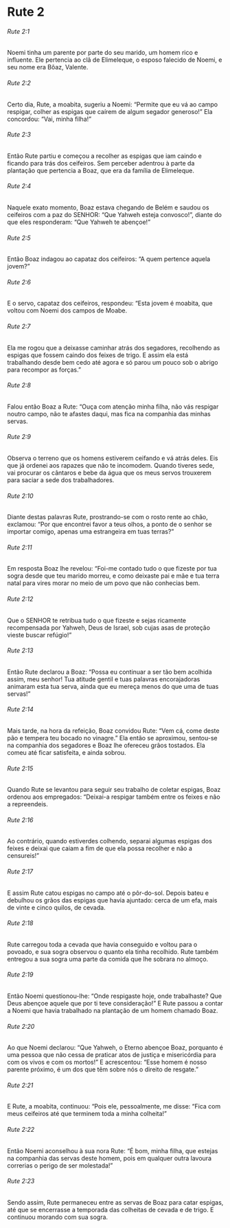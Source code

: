 # Rute 2

###### Rute 2:1

Noemi tinha um parente por parte do seu marido, um homem rico e influente. Ele pertencia ao clã de Elimeleque, o esposo falecido de Noemi, e seu nome era Bôaz, Valente.

###### Rute 2:2

Certo dia, Rute, a moabita, sugeriu a Noemi: “Permite que eu vá ao campo respigar, colher as espigas que caírem de algum segador generoso!” Ela concordou: “Vai, minha filha!”

###### Rute 2:3

Então Rute partiu e começou a recolher as espigas que iam caindo e ficando para trás dos ceifeiros. Sem perceber adentrou à parte da plantação que pertencia a Boaz, que era da família de Elimeleque.

###### Rute 2:4

Naquele exato momento, Boaz estava chegando de Belém e saudou os ceifeiros com a paz do SENHOR: “Que Yahweh esteja convosco!”, diante do que eles responderam: “Que Yahweh te abençoe!”

###### Rute 2:5

Então Boaz indagou ao capataz dos ceifeiros: “A quem pertence aquela jovem?”

###### Rute 2:6

E o servo, capataz dos ceifeiros, respondeu: “Esta jovem é moabita, que voltou com Noemi dos campos de Moabe.

###### Rute 2:7

Ela me rogou que a deixasse caminhar atrás dos segadores, recolhendo as espigas que fossem caindo dos feixes de trigo. E assim ela está trabalhando desde bem cedo até agora e só parou um pouco sob o abrigo para recompor as forças.”

###### Rute 2:8

Falou então Boaz a Rute: “Ouça com atenção minha filha, não vás respigar noutro campo, não te afastes daqui, mas fica na companhia das minhas servas.

###### Rute 2:9

Observa o terreno que os homens estiverem ceifando e vá atrás deles. Eis que já ordenei aos rapazes que não te incomodem. Quando tiveres sede, vai procurar os cântaros e bebe da água que os meus servos trouxerem para saciar a sede dos trabalhadores.

###### Rute 2:10

Diante destas palavras Rute, prostrando-se com o rosto rente ao chão, exclamou: “Por que encontrei favor a teus olhos, a ponto de o senhor se importar comigo, apenas uma estrangeira em tuas terras?”

###### Rute 2:11

Em resposta Boaz lhe revelou: “Foi-me contado tudo o que fizeste por tua sogra desde que teu marido morreu, e como deixaste pai e mãe e tua terra natal para vires morar no meio de um povo que não conhecias bem.

###### Rute 2:12

Que o SENHOR te retribua tudo o que fizeste e sejas ricamente recompensada por Yahweh, Deus de Israel, sob cujas asas de proteção vieste buscar refúgio!”

###### Rute 2:13

Então Rute declarou a Boaz: “Possa eu continuar a ser tão bem acolhida assim, meu senhor! Tua atitude gentil e tuas palavras encorajadoras animaram esta tua serva, ainda que eu mereça menos do que uma de tuas servas!”

###### Rute 2:14

Mais tarde, na hora da refeição, Boaz convidou Rute: “Vem cá, come deste pão e tempera teu bocado no vinagre.” Ela então se aproximou, sentou-se na companhia dos segadores e Boaz lhe ofereceu grãos tostados. Ela comeu até ficar satisfeita, e ainda sobrou.

###### Rute 2:15

Quando Rute se levantou para seguir seu trabalho de coletar espigas, Boaz ordenou aos empregados: “Deixai-a respigar também entre os feixes e não a repreendeis.

###### Rute 2:16

Ao contrário, quando estiverdes colhendo, separai algumas espigas dos feixes e deixai que caiam a fim de que ela possa recolher e não a censureis!”

###### Rute 2:17

E assim Rute catou espigas no campo até o pôr-do-sol. Depois bateu e debulhou os grãos das espigas que havia ajuntado: cerca de um efa, mais de vinte e cinco quilos, de cevada.

###### Rute 2:18

Rute carregou toda a cevada que havia conseguido e voltou para o povoado, e sua sogra observou o quanto ela tinha recolhido. Rute também entregou a sua sogra uma parte da comida que lhe sobrara no almoço.

###### Rute 2:19

Então Noemi questionou-lhe: “Onde respigaste hoje, onde trabalhaste? Que Deus abençoe aquele que por ti teve consideração!” E Rute passou a contar a Noemi que havia trabalhado na plantação de um homem chamado Boaz.

###### Rute 2:20

Ao que Noemi declarou: “Que Yahweh, o Eterno abençoe Boaz, porquanto é uma pessoa que não cessa de praticar atos de justiça e misericórdia para com os vivos e com os mortos!” E acrescentou: “Esse homem é nosso parente próximo, é um dos que têm sobre nós o direito de resgate.”

###### Rute 2:21

E Rute, a moabita, continuou: “Pois ele, pessoalmente, me disse: “Fica com meus ceifeiros até que terminem toda a minha colheita!”

###### Rute 2:22

Então Noemi aconselhou à sua nora Rute: “É bom, minha filha, que estejas na companhia das servas deste homem, pois em qualquer outra lavoura correrias o perigo de ser molestada!”

###### Rute 2:23

Sendo assim, Rute permaneceu entre as servas de Boaz para catar espigas, até que se encerrasse a temporada das colheitas de cevada e de trigo. E continuou morando com sua sogra.

